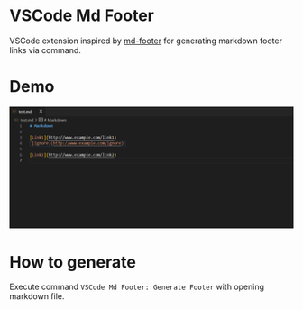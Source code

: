 # VSCode Md Footer
VSCode extension inspired by [md-footer](https://github.com/sayanarijit/md-footer) for generating markdown footer links via command.

# Demo
![Demo](./demo.gif)

# How to generate
Execute command `VSCode Md Footer: Generate Footer` with opening markdown file.
